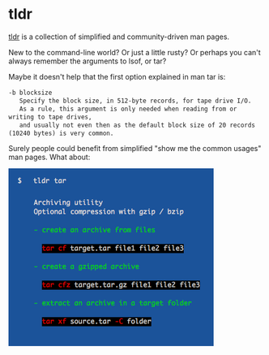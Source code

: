 # tldr

[tldr](https://github.com/tldr-pages/tldr) is a collection of simplified and community-driven man pages.

New to the command-line world? Or just a little rusty? Or perhaps you can't always remember the arguments to lsof, or tar?

Maybe it doesn't help that the first option explained in man tar is:

```
-b blocksize
   Specify the block size, in 512-byte records, for tape drive I/O.
   As a rule, this argument is only needed when reading from or writing to tape drives,
   and usually not even then as the default block size of 20 records (10240 bytes) is very common.
```

Surely people could benefit from simplified "show me the common usages" man pages. What about:

![](687474703a2f2f7261772e6769746875622e636f6d2f746c64722d70616765732f746c64722f6d61737465722f73637265656e73686f742e706e67.png)